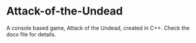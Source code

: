 # Attack-of-the-Undead
A console based game, Attack of the Undead, created in C++.
Check the docx file for details.
